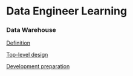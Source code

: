 # Data Engineer Learning
### Data Warehouse
[Definition](https://github.com/NorthShip/Data-Engineer-Learning/blob/main/DWH/Chapter%201.md)  

[Top-level design](https://github.com/NorthShip/Data-Engineer-Learning/blob/main/DWH/Chapter%202.md)

[Development preparation](https://github.com/NorthShip/Data-Engineer-Learning/blob/main/DWH/Chapter%203.md)